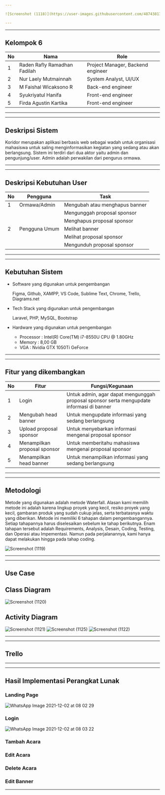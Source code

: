 ```yaml
---

![Screenshot (1118)](https://user-images.githubusercontent.com/48743817/144277629-0e8fd702-3126-475f-b28c-52c5c1d8394d.png)

---
```

---
## Kelompok 6
|No|Nama|Role|
|--|----|----|
|1|Raden Rafly Ramadhan Fadilah | Project Manager, Backend engineer|
|2|Nur Laely Mutmainnah|System Analyst, UI/UX|
|3|M Faishal Wicaksono R|Back-end engineer|
|4|Syukriyatul Hanifa|Front-end engineer|
|5|Firda Agustin Kartika|Front-end engineer|

---
---
## Deskripsi Sistem

Koridor merupakan aplikasi berbasis web sebagai wadah untuk organisasi mahasiswa untuk saling menginformasikan kegiatan yang sedang atau akan berlangsung. Sistem ini terdiri dari dua aktor yaitu admin dan pengunjung/user. Admin adalah perwakilan dari pengurus ormawa.

---
---
## Deskripsi Kebutuhan User 

| No | Pengguna     |                Task            |
| ---| ------------ | -------------------------------|
| 1  | Ormawa/Admin | Mengubah atau menghapus banner |
|    |              | Mengunggah proposal sponsor    |
|    |              | Menghapus proposal sponsor     |
| 2  | Pengguna Umum| Melihat banner                 |
|    |              | Melihat proposal sponsor       |
|    |              | Mengunduh proposal sponsor     |

---
---
## Kebutuhan Sistem

* Software yang digunakan untuk pengembangan
  
  Figma, Github, XAMPP, VS Code, Sublime Text, Chrome, Trello, Diagrams.net
  
* Tech Stack yang digunakan untuk pengembangan
  
  Laravel, PHP, MySQL, Bootstrap
  
* Hardware yang digunakan untuk pengembangan

  * Processor : Intel(R) Core(TM) i7-8550U CPU @ 1.80GHz
  * Memory : 8,00 GB
  * VGA : Nvidia GTX 1050Ti GeForce

---
---
## Fitur yang dikembangkan
|No|Fitur|Fungsi/Kegunaan|
|--|-----|---------------|
|1|Login|Untuk admin, agar dapat mengunggah proposal sponsor serta mengupdate informasi di banner|
|2|Mengubah head banner|Untuk mengupdate informasi yang sedang berlangsung|
|3|Upload proposal sponsor|Untuk menyebarkan informasi mengenai proposal sponsor|
|4|Menampilkan proposal sponsor|Untuk memberitahu mahasiswa mengenai proposal sponsor|
|5|Menampilkan head banner|Untuk menampilkan informasi yang sedang berlangsung|

---

---
## Metodologi

Metode yang digunakan adalah metode Waterfall. Alasan kami memilih metode ini adalah karena lingkup proyek yang kecil, resiko proyek yang kecil, gambaran produk yang sudah cukup jelas, serta terbatasnya waktu yang diberikan. Metode ini memiliki 6 tahapan dalam pengembangannya. Setiap tahapannya harus diselesaikan sebelum ke tahap berikutnya. Enam tahapan tersebut adalah Requirements, Analysis, Desain, Coding, Testing, dan Operasi atau Impementasi. Namun pada perjalanannya, kami hanya dapat melakukan hingga pada tahap coding.

![Screenshot (1119)](https://user-images.githubusercontent.com/48743817/144280174-2e7ce7e2-3acd-4591-a910-5b603d447c2f.png)

---
---
## Use Case



## Class Diagram

![Screenshot (1120)](https://user-images.githubusercontent.com/48743817/144280563-ff1022c7-d066-4685-b370-ccc964e6597e.png)

## Activity Diagram

![Screenshot (1121)](https://user-images.githubusercontent.com/48743817/144280466-508c6f49-7a3f-471c-a958-35855d0cb24b.png)
![Screenshot (1125)](https://user-images.githubusercontent.com/48743817/144280494-22dc2e9d-e8c9-4d92-8ce5-1604ff5a1b91.png)
![Screenshot (1122)](https://user-images.githubusercontent.com/48743817/144280516-dbf84463-92a2-4e36-8a36-e410af9ec5ac.png)

---
---
## Trello

---

---
## Hasil Implementasi Perangkat Lunak

### Landing Page
![WhatsApp Image 2021-12-02 at 08 02 29](https://user-images.githubusercontent.com/60084468/144338994-99d5057c-1453-48d6-b6d2-492d207d215d.jpeg)

### Login
![WhatsApp Image 2021-12-02 at 08 03 22](https://user-images.githubusercontent.com/60084468/144339035-54b28ffd-0241-40ff-945c-1bfc6921e575.jpeg)

### Tambah Acara

### Edit Acara

### Delete Acara

### Edit Banner


---



